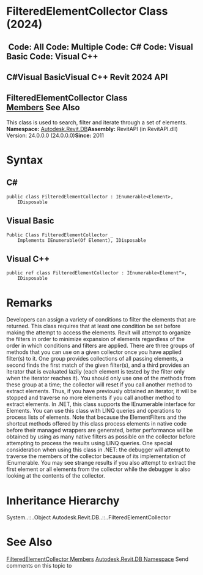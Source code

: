 # FilteredElementCollector Class (2024)

﻿
 Code: All Code: Multiple Code: C# Code: Visual Basic Code: Visual C++   
---  
C#Visual BasicVisual C++
Revit 2024 API  
---  
FilteredElementCollector Class  
[Members](163d1fae-e9d8-e4de-7452-c3b140b6daad.md "FilteredElementCollector Members") See Also  
---  
This class is used to search, filter and iterate through a set of elements. 
**Namespace:** [Autodesk.Revit.DB](87546ba7-461b-c646-cbb1-2cb8f5bff8b2.md "Autodesk.Revit.DB Namespace")**Assembly:** RevitAPI (in RevitAPI.dll) Version: 24.0.0.0 (24.0.0.0)**Since:** 2011 
# Syntax
C#  
---  
```text
public class FilteredElementCollector : IEnumerable<Element>, 
	IDisposable
```
  
Visual Basic  
---  
```text
Public Class FilteredElementCollector _
	Implements IEnumerable(Of Element), IDisposable
```
  
Visual C++  
---  
```text
public ref class FilteredElementCollector : IEnumerable<Element^>, 
	IDisposable
```
  
# Remarks
Developers can assign a variety of conditions to filter the elements that are returned. This class requires that at least one condition be set before making the attempt to access the elements.
Revit will attempt to organize the filters in order to minimize expansion of elements regardless of the order in which conditions and filters are applied.
There are three groups of methods that you can use on a given collector once you have applied filter(s) to it. One group provides collections of all passing elements, a second finds the first match of the given filter(s), and a third provides an iterator that is evaluated lazily (each element is tested by the filter only when the iterator reaches it). You should only use one of the methods from these group at a time; the collector will reset if you call another method to extract elements. Thus, if you have previously obtained an iterator, it will be stopped and traverse no more elements if you call another method to extract elements.
In .NET, this class supports the IEnumerable interface for Elements. You can use this class with LINQ queries and operations to process lists of elements. Note that because the ElementFilters and the shortcut methods offered by this class process elements in native code before their managed wrappers are generated, better performance will be obtained by using as many native filters as possible on the collector before attempting to process the results using LINQ queries.
One special consideration when using this class in .NET: the debugger will attempt to traverse the members of the collector because of its implementation of IEnumerable. You may see strange results if you also attempt to extract the first element or all elements from the collector while the debugger is also looking at the contents of the collector.
# Inheritance Hierarchy
System..::..Object Autodesk.Revit.DB..::..FilteredElementCollector
# See Also
[FilteredElementCollector Members](163d1fae-e9d8-e4de-7452-c3b140b6daad.md "FilteredElementCollector Members")
[Autodesk.Revit.DB Namespace](87546ba7-461b-c646-cbb1-2cb8f5bff8b2.md "Autodesk.Revit.DB Namespace")
Send comments on this topic to 